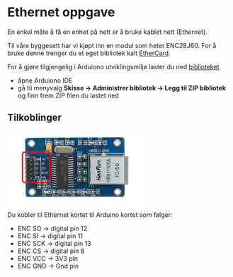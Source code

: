 # Ethernet oppgave
En enkel måte å få en enhet på nett er å bruke kablet nett (Ethernet).

Til våre byggesett har vi kjøpt inn en modul som heter ENC28J60.
For å bruke denne trenger du et eget bibliotek kalt [EtherCard](https://github.com/jcw/ethercard).

For å gjøre tilgjengelig i Arduiono utviklingsmiljø laster du ned [biblioteket](https://github.com/jcw/ethercard/archive/master.zip)

* åpne Arduiono IDE
* gå til menyvalg __Skisse -> Administrer bibliotek -> Legg til ZIP bibliotek__ og finn frem ZIP filen du lastet ned 

## Tilkoblinger
![Ethernet kort](HR91105A.jpeg)

Du kobler til Ethernet kortet til Arduino kortet som følger:
* ENC SO -> digital pin 12
* ENC SI -> digital pin 11
* ENC SCK -> digital pin 13
* ENC CS -> digital pin 8
* ENC VCC -> 3V3 pin
* ENC GND -> Gnd pin

